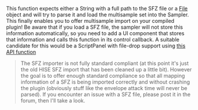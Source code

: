 This function expects either a String with a full path to the SFZ file or a [File](/scripting/scripting-api/file) object and will try to parse it and load the multisample set into the Sampler. This finally enables you to offer multisample import on your compiled plugin! 
Be aware that if you load a SFZ file, the sampler will not store this information automatically, so you need to add a UI component that stores that information and calls this function in its control callback. A suitable candidate for this would be a ScriptPanel with file-drop support using [this API function](/scripting/scripting-api/scriptpanel#setfiledropcallback)

> The SFZ importer is not fully standard compliant (at this point it's just the old HISE SFZ import that has been cleaned up a little bit). However the goal is to offer enough standard compliance so that all mapping information of a SFZ is being imported correctly and without crashing the plugin (obviously stuff like the envelope attack time will never be parsed). If you encounter an issue with a SFZ file, please post it in the forum, then I'll take a look.